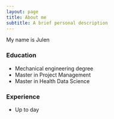 ```yaml
---
layout: page
title: About me
subtitle: A brief personal description
---
```


My name is Julen

### Education

- Mechanical engineering degree
- Master in Project Management
- Master in Health Data Science

### Experience
- Up to day
